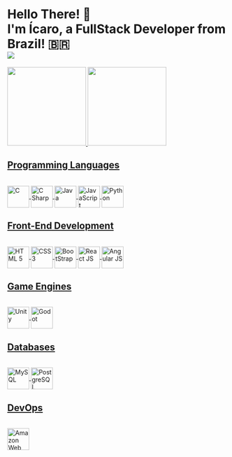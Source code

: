 <div>
  <h1>
    Hello There! 👋 <br>
    I'm Ícaro, a FullStack Developer from Brazil! 🇧🇷 <br>
    <div>
      <a href="https://www.linkedin.com/in/ícaro-barboza-0321431a0" target="_blank"><img src="https://img.shields.io/badge/-LinkedIn-%230077B5?style=for-the-badge&logo=linkedin&logoColor=white" target="_blank"></a>
    </div>
  </h1>
</div>

<div>
  <a href="https://github.com/IcarusNB">
  <img height="180em" src="https://github-readme-stats.vercel.app/api?username=IcarusNB&show_icons=true&theme=dracula&include_all_commits=true&count_private=true"/>
  <img height="180em" src="https://github-readme-stats.vercel.app/api/top-langs/?username=IcarusNB&layout=compact&langs_count=7&theme=dracula"/>
</div>
  
<div>
  <h2>Programming Languages</h2>
  <div style="display: inline_block"> <br>
    <img align="center" alt="C" height="50" width="50" src="https://cdn.jsdelivr.net/gh/devicons/devicon/icons/c/c-original.svg">
    <img align="center" alt="C Sharp" height="50" width="50" src="https://cdn.jsdelivr.net/gh/devicons/devicon/icons/csharp/csharp-original.svg">
    <img align="center" alt="Java" height="50" width="50" src="https://cdn.jsdelivr.net/gh/devicons/devicon/icons/java/java-original.svg">
    <img align="center" alt="JavaScript" height="50" width="50" src="https://cdn.jsdelivr.net/gh/devicons/devicon/icons/javascript/javascript-original.svg">
    <img align="center" alt="Python" height="50" width="50" src="https://cdn.jsdelivr.net/gh/devicons/devicon/icons/python/python-original.svg">
  </div>
</div>
  
<div>
  <h2>Front-End Development</h2>
  <div style="display: inline_block"> <br>
    <img align="center" alt="HTML 5" height="50" width="50" src="https://cdn.jsdelivr.net/gh/devicons/devicon/icons/html5/html5-original.svg">
    <img align="center" alt="CSS 3" height="50" width="50" src="https://cdn.jsdelivr.net/gh/devicons/devicon/icons/css3/css3-original.svg">
    <img align="center" alt="BootStrap" height="50" width="50" src="https://cdn.jsdelivr.net/gh/devicons/devicon/icons/bootstrap/bootstrap-original.svg">
    <img align="center" alt="React JS" height="50" width="50" src="https://cdn.jsdelivr.net/gh/devicons/devicon/icons/react/react-original.svg">
    <img align="center" alt="Angular JS" height="50" width="50" src="https://cdn.jsdelivr.net/gh/devicons/devicon/icons/angularjs/angularjs-original.svg">
  </div>
</div>
  
<div>
  <h2>Game Engines</h2>
  <div style="display: inline_block"> <br>
    <img align="center" alt="Unity" height="50" width="50" src="https://cdn.jsdelivr.net/gh/devicons/devicon/icons/unity/unity-original.svg">
    <img align="center" alt="Godot" height="50" width="50" src="https://cdn.jsdelivr.net/gh/devicons/devicon/icons/godot/godot-original.svg">
  </div>
</div>
  
<div>
  <h2>Databases</h2>
  <div style="display: inline_block"> <br>
    <img align="center" alt="MySQL" height="50" width="50" src="https://cdn.jsdelivr.net/gh/devicons/devicon/icons/mysql/mysql-original.svg">
    <img align="center" alt="PostgreSQL" height="50" width="50" src="https://cdn.jsdelivr.net/gh/devicons/devicon/icons/postgresql/postgresql-original.svg">
  </div>
</div>
 
<div>
  <h2>DevOps</h2>
  <div style="display: inline_block"> <br>
    <img align="center" alt="Amazon Web Services" height="50" width="50" src="https://cdn.jsdelivr.net/gh/devicons/devicon/icons/amazonwebservices/amazonwebservices-original.svg">
  </div>
</div>
